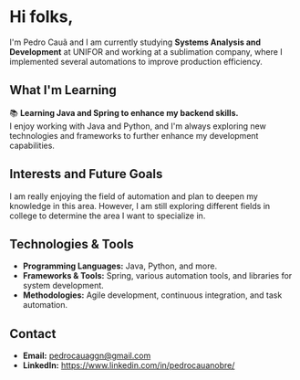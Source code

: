 # Hi folks,

I'm Pedro Cauã and I am currently studying **Systems Analysis and Development** at UNIFOR and working at a sublimation company, where I implemented several automations to improve production efficiency.

## What I'm Learning

📚 **Learning Java and Spring to enhance my backend skills.**  
I enjoy working with Java and Python, and I'm always exploring new technologies and frameworks to further enhance my development capabilities.

## Interests and Future Goals

I am really enjoying the field of automation and plan to deepen my knowledge in this area. However, I am still exploring different fields in college to determine the area I want to specialize in.

## Technologies & Tools

- **Programming Languages:** Java, Python, and more.
- **Frameworks & Tools:** Spring, various automation tools, and libraries for system development.
- **Methodologies:** Agile development, continuous integration, and task automation.

## Contact

- **Email:** [pedrocauaggn@gmail.com](mailto:pedrocauaggn@gmail.com)
- **LinkedIn:** https://www.linkedin.com/in/pedrocauanobre/
